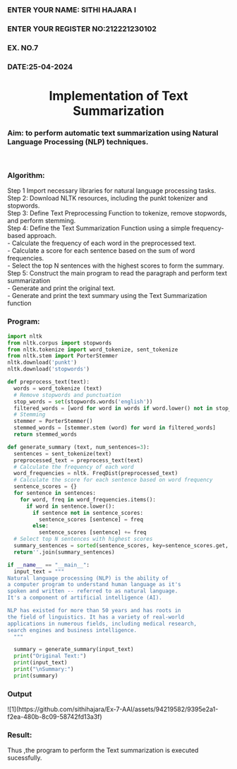 <H3>ENTER YOUR NAME:  SITHI HAJARA I</H3>
<H3>ENTER YOUR REGISTER NO:212221230102</H3>
<H3>EX. NO.7</H3>
<H3>DATE:25-04-2024</H3>
<H1 ALIGN =CENTER>Implementation of Text  Summarization</H1>
<H3>Aim: to perform automatic text summarization using Natural Language Processing (NLP) techniques. </H3> 
 <BR>
<h3>Algorithm:</h3>
Step 1 Import necessary libraries for natural language processing tasks.<BR>
Step 2: Download NLTK resources, including the punkt tokenizer and stopwords.<BR>
Step 3: Define Text Preprocessing Function to tokenize, remove stopwords, and perform stemming.<BR>
Step 4: Define the Text Summarization Function using a simple frequency-based approach.<br>
    - Calculate the frequency of each word in the preprocessed text.<br>
    - Calculate a score for each sentence based on the sum of word frequencies.<br>
    - Select the top N sentences with the highest scores to form the summary.<br>
Step 5: Construct the main program to read the paragraph  and perform text summarization<br>
      - Generate and print the original text.<br>
      - Generate and print the text summary using the  Text Summarization function<br>
<H3>Program:</H3>

```python
import nltk
from nltk.corpus import stopwords
from nltk.tokenize import word_tokenize, sent_tokenize
from nltk.stem import PorterStemmer
nltk.download('punkt')
nltk.download('stopwords')

def preprocess_text(text):
  words = word_tokenize (text)
  # Remove stopwords and punctuation
  stop_words = set(stopwords.words('english'))
  filtered_words = [word for word in words if word.lower() not in stop_words and word.isalnum()]
  # Stemming
  stemmer = PorterStemmer()
  stemmed_words = [stemmer.stem (word) for word in filtered_words]
  return stemmed_words

def generate_summary (text, num_sentences=3):
  sentences = sent_tokenize(text)
  preprocessed_text = preprocess_text(text)
  # Calculate the frequency of each word
  word_frequencies = nltk. FreqDist(preprocessed_text)
  # Calculate the score for each sentence based on word frequency
  sentence_scores = {}
  for sentence in sentences:
    for word, freq in word_frequencies.items():
      if word in sentence.lower():
        if sentence not in sentence_scores:
          sentence_scores [sentence] = freq
        else:
          sentence_scores [sentence] += freq
  # Select top N sentences with highest scores
  summary_sentences = sorted(sentence_scores, key=sentence_scores.get, reverse=True) [:num_sentences]
  return''.join(summary_sentences)

if __name__ == "__main__":
  input_text = """
Natural language processing (NLP) is the ability of 
a computer program to understand human language as it's 
spoken and written -- referred to as natural language. 
It's a component of artificial intelligence (AI).

NLP has existed for more than 50 years and has roots in 
the field of linguistics. It has a variety of real-world 
applications in numerous fields, including medical research, 
search engines and business intelligence.
  """

  summary = generate_summary(input_text)
  print("Original Text:")
  print(input_text)
  print("\nSummary:")
  print(summary)
```

<H3>Output</H3>
![1](https://github.com/sithihajara/Ex-7-AAI/assets/94219582/9395e2a1-f2ea-480b-8c09-58742fd13a3f)


<H3>Result:</H3>
Thus ,the program to perform the Text summarization is executed sucessfully.


